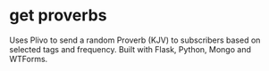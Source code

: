 # get proverbs
Uses Plivo to send a random Proverb (KJV) to subscribers based on selected tags and frequency. Built with Flask, Python, Mongo and WTForms.
 

